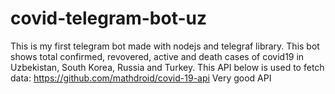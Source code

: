 # covid-telegram-bot-uz

This is my first telegram bot made with nodejs and telegraf library. This bot shows total confirmed, revovered, active and death cases of covid19 in Uzbekistan, South Korea, Russia and Turkey.
This API below is used to fetch data:
https://github.com/mathdroid/covid-19-api
Very good API
